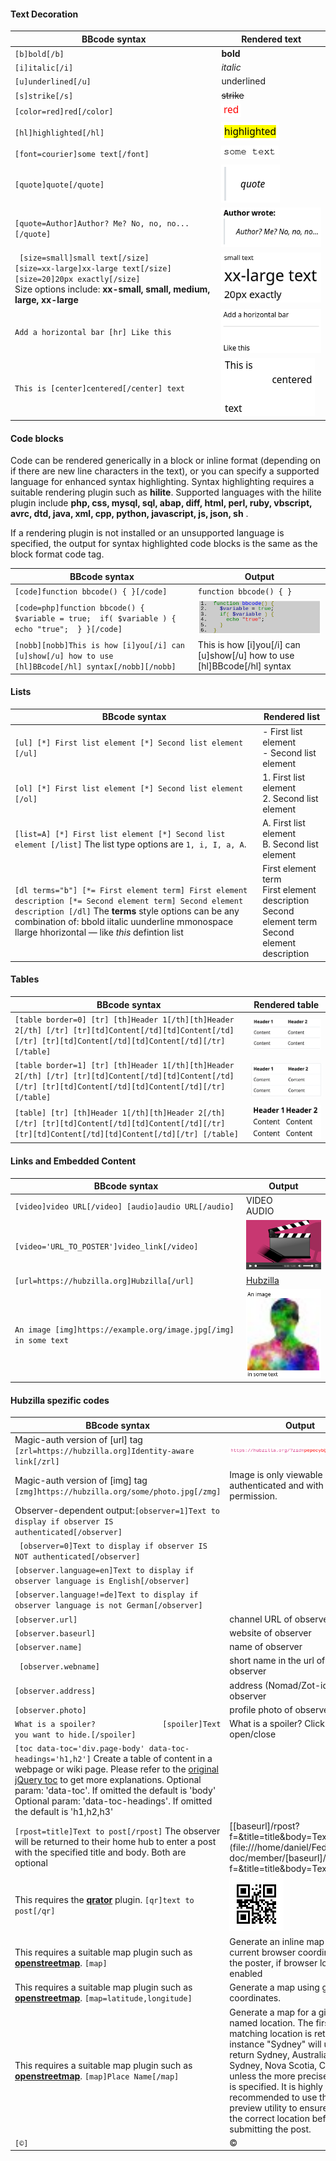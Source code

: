 #### Text Decoration

| BBcode syntax                                                | Rendered text                     |
| ------------------------------------------------------------ | --------------------------------- |
| `[b]bold[/b]`                                                | **bold**                          |
| `[i]italic[/i]`                                              | *italic*                          |
| `[u]underlined[/u]`                                          | underlined                        |
| `[s]strike[/s]`                                              | ~~strike~~                        |
| `[color=red]red[/color]`                                     | ![red](./pic/red.png)             |
| `[hl]highlighted[/hl]`                                       | ![highlited](./pic/highlited.png) |
| `[font=courier]some text[/font] `                            | ![font](./pic/font.png)           |
| `[quote]quote[/quote]`                                       | ![quote](./pic/quote.png)         |
| `[quote=Author]Author? Me? No, no, no...[/quote]`            | ![author](./pic/author.png)       |
| ` [size=small]small text[/size]`<br />`[size=xx-large]xx-large text[/size]`<br />` [size=20]20px exactly[/size] 	`<br />Size options include: **xx-small, small, medium, large, xx-large** | ![size](./pic/size.png)           |
| `Add a horizontal bar [hr] Like this 			`           | ![hbar](./pic/hbar.png)           |
| `This is [center]centered[/center] text`                     | ![center](./pic/center.png)       |

#### Code blocks 

Code can be rendered generically in a block or inline format (depending  on if there are new line characters in the text), or you can specify a  supported language for enhanced syntax highlighting. Syntax highlighting requires a suitable rendering plugin such as **hilite**. Supported languages with the hilite plugin include **php, css, mysql, sql, abap, diff, html, perl, ruby, vbscript, avrc, dtd, java, xml, cpp, python, javascript, js, json, sh** .  

 If a rendering plugin is not installed or an unsupported language is  specified, the output for syntax highlighted code blocks is the same as  the block format code tag. 

| BBcode syntax                                                | Output                                                       |
| ------------------------------------------------------------ | ------------------------------------------------------------ |
| `[code]function bbcode() { }[/code]`                         | `function bbcode() { }`                                      |
| `[code=php]function bbcode() {  $variable = true;  if( $variable ) {    echo "true";  } }[/code]` | ![code](./pic/code.png)                                      |
| `[nobb][nobb]This is how [i]you[/i] can  [u]show[/u] how to use  [hl]BBcode[/hl] syntax[/nobb][/nobb]` | This is how [i]you[/i] can [u]show[/u] how to use [hl]BBcode[/hl] syntax |

#### Lists

| BBcode syntax                                                | Rendered list                                                |
| ------------------------------------------------------------ | ------------------------------------------------------------ |
| `[ul] [*] First list element [*] Second list element [/ul]`  | - First list element<br />- Second list element              |
| `[ol] [*] First list element [*] Second list element [/ol]`  | 1. First list element<br />2. Second list element            |
| `[list=A] [*] First list element [*] Second list element [/list]` 			The list type options are `1, i, I, a, A`. | A. First list element<br />B. Second list element            |
| `[dl terms="b"] [*= First element term] First element description [*= Second element term] Second element description [/dl]` 			The **terms** style options can be any combination of:  bbold iitalic uunderline mmonospace llarge hhorizontal — like *this* defintion list | First element term<br />First element description <br />Second element term<br />Second element description |

#### Tables

| BBcode syntax                                                | Rendered table              |
| ------------------------------------------------------------ | --------------------------- |
| `[table border=0] [tr] [th]Header 1[/th][th]Header 2[/th] [/tr] [tr][td]Content[/td][td]Content[/td][/tr] [tr][td]Content[/td][td]Content[/td][/tr] [/table]` | ![table1](./pic/table1.png) |
| `[table border=1] [tr] [th]Header 1[/th][th]Header 2[/th] [/tr] [tr][td]Content[/td][td]Content[/td][/tr] [tr][td]Content[/td][td]Content[/td][/tr] [/table]` | ![table2](./pic/table2.png) |
| `[table] [tr] [th]Header 1[/th][th]Header 2[/th] [/tr] [tr][td]Content[/td][td]Content[/td][/tr] [tr][td]Content[/td][td]Content[/td][/tr] [/table]` | ![table3](./pic/table3.png) |

#### Links and Embedded Content

| BBcode syntax                                                | Output                                                       |
| ------------------------------------------------------------ | ------------------------------------------------------------ |
| `[video]video URL[/video] [audio]audio URL[/audio]`          | VIDEO<br />AUDIO                                             |
| `[video='URL_TO_POSTER']video_link[/video]`                  | <img src="./pic/video_poster.png" alt="image" style="zoom:100%;" /> |
| `[url=https://hubzilla.org]Hubzilla[/url]`                   | [Hubzilla](https://hubzilla.org)                             |
| `An image [img]https://example.org/image.jpg[/img]  in some text ` | <img src="./pic/image.png" alt="image" style="zoom:80%;" />  |

#### Hubzilla spezific codes

| BBcode syntax                                                | Output                                                       |
| ------------------------------------------------------------ | ------------------------------------------------------------ |
| Magic-auth version of [url] tag 			`[zrl=https://hubzilla.org]Identity-aware link[/zrl]` | ![mauth](./pic/mauth.png)                                    |
| Magic-auth version of [img] tag 			`[zmg]https://hubzilla.org/some/photo.jpg[/zmg]` | Image is only viewable by those authenticated and with permission. |
| Observer-dependent output:`[observer=1]Text to display if observer IS authenticated[/observer]` |                                                              |
| ` [observer=0]Text to display if observer IS NOT authenticated[/observer]` |                                                              |
| `[observer.language=en]Text to display if observer language is English[/observer]` |                                                              |
| `[observer.language!=de]Text to display if observer language is not German[/observer]` |                                                              |
| `[observer.url]`                                             | channel URL of observer                                      |
| `[observer.baseurl]`                                         | website of observer                                          |
| `[observer.name]`                                            | name of observer                                             |
| ` [observer.webname]`                                        | short name in the url of the observer                        |
| `[observer.address]`                                         | address (Nomad/Zot-id) of observer                           |
| `[observer.photo]`                                           | profile photo of observer                                    |
| `What is a spoiler? 				[spoiler]Text you want to hide.[/spoiler]` | What is a spoiler? Click to open/close                       |
| `[toc data-toc='div.page-body' data-toc-headings='h1,h2']`  Create a table of content in a webpage or wiki page. Please refer to the [original jQuery toc](http://ndabas.github.io/toc/) to get more explanations.  	Optional param: 'data-toc'. If omitted the default is 'body' 	Optional param: 'data-toc-headings'. If omitted the default is 'h1,h2,h3' |                                                              |
| `[rpost=title]Text to post[/rpost]`  The observer will be returned to their home hub to enter a post with the specified title and body. Both are optional | [[baseurl\]/rpost?f=&title=title&body=Text+to+post](file:///home/daniel/Fediverse/orig doc/member/[baseurl]/rpost?f=&title=title&body=Text+to+post) |
| This requires the [**qrator**](https://framagit.org/hubzilla/addons/tree/master/qrator) plugin. `[qr]text to post[/qr]` | ![qrcode](./pic/qrcode.png)                                  |
| This requires a suitable map plugin such as **[openstreetmap](https://framagit.org/hubzilla/addons/tree/master/openstreetmap)**. 			`[map]` | Generate an inline map using the current browser coordinates of the poster, if browser location is enabled |
| This requires a suitable map plugin such as **[openstreetmap](https://framagit.org/hubzilla/addons/tree/master/openstreetmap)**. 			`[map=latitude,longitude]` | Generate a map using global coordinates.                     |
| This requires a suitable map plugin such as **[openstreetmap](https://framagit.org/hubzilla/addons/tree/master/openstreetmap)**. 			`[map]Place Name[/map]` | Generate a map for a given named location. The first matching location  is returned. For instance "Sydney" will usually return Sydney, Australia and not Sydney, Nova Scotia, Canada unless the more precise location is specified. It is highly recommended to use the post preview utility to  ensure you have the correct location before submitting the post. |
| `[©]`                                                        | ©                                                            |